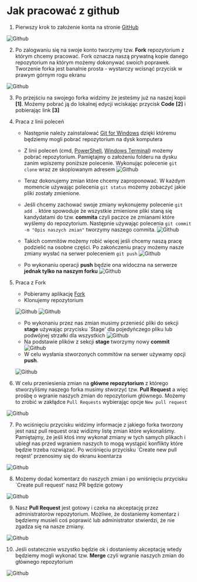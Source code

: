 # Jak pracować z github

1. Pierwszy krok to założenie konta na stronie [GitHub](http://www.github.com/)

![Github](../.resources/github.png?raw=true)

2. Po zalogwaniu się na swoje konto tworzymy tzw. **Fork** repozytorium z którym chcemy pracować. Fork oznacza naszą prywatną kopie danego repozytorium na którym możemy dokonywać swoich poprawek. Tworzenie forka jest banalnie prosta - wystarczy wcisnąć przycisk w prawym górnym rogu ekranu

![Github](../.resources/fork.png?raw=true)

3. Po przejściu na swojego forka widzimy że jesteśmy już na naszej kopii **[1]**. Możemy pobrać ją do lokalnej edycji wciskając przycisk **Code** **[2]** i pobierając link **[3]**

4. Praca z linii poleceń

    - Następnie należy zainstalować [Git for Windows](https://gitforwindows.org/) dzięki któremu będziemy mogli pobrać repozytorium na dysk komputera

    - Z linii poleceń (cmd, [PowerShell](https://github.com/PowerShell/PowerShell/releases), [Windows Terminal](https://github.com/microsoft/terminal/releases)) możemy pobrać repozytorium. Pamiętajmy o założeniu folderu na dysku zanim wpiszemy poniższe polecenie. Wykonując polecenie `git clone` wraz ze skopiowanym adresem
    ![Github](../.resources/clone.png?raw=true)
    
    - Teraz dokonujemy zmian które chcemy zaproponować. W każdym momencie używając polecenia `git status` możemy zobaczyć jakie pliki zostały zmienione.
    
    - Jeśli chcemy zachować swoje zmiany wykonujemy polecenie `git add .` które spowoduje że wszystkie zmienione pliki staną się kandydatami do tzw. **commita** czyli paczce ze zmianami które wyślemy do repozytorium. Następnie używając polecenia `git commit -m "Opis naszych zmian"` tworzymy naszego commita. 
    ![Github](../.resources/commit.png?raw=true)
    
    - Takich commitów możemy robić więcej jeśli chcemy naszą pracę podzielić na osobne części. Po zakończeniu pracy możemy nasze zmiany wysłać na serwer poleceniem `git push`
    ![Github](../.resources/push.png?raw=true)
    
    - Po wykonaniu operacji **push** będzie ona widoczna na serwerze **jednak tylko na naszym forku**
    ![Github](../.resources/after_push.png?raw=true)

5. Praca z Fork

    - Pobieramy aplikację [Fork](https://git-fork.com/)
    - Klonujemy repozytorium 

    ![Github](../.resources/winfork_clone.png?raw=true)
    ![Github](../.resources/winfork_clone_2.png?raw=true)
    - Po wykonaniu przez nas zmian musimy przenieść pliki do sekcji **stage** używając przycisku `Stage' dla pojedyńczego pliku lub podwójnej strzałki dla wszystkich 
    ![Github](../.resources/winfork_stage.png?raw=true)
    - Na podstawie plików z sekcji **stage** tworzymy nowy **commit**  
    ![Github](../.resources/winfork_commit.png?raw=true)
    - W celu wysłania stworzonych commitów na serwer używamy opcji **push**.
     
    ![Github](../.resources/winfork_push.png?raw=true)
    

6. W celu przeniesienia zmian na **główne repozytorium** z którego stworzyliśmy naszego forka musimy stworzyć tzw. **Pull Request** a więc prośbę o wgranie naszych zmian do repozytorium głównego. Możemy to zrobić w zakłądce `Pull Requests` wybierając opcje `New pull request`

![Github](../.resources/pr_create.png?raw=true)

7. Po wciśnięciu przycisku widzimy informacje z jakiego forka tworzony jest nasz pull request oraz widizmy listę zmian które wykonaliśmy. Pamiętajmy, że jeśli ktoś inny wykonał zmiany w tych samych plikach i ubiegł nas przed wgraniem naszych to mogą wystąpić konflikty które będzie trzeba rozwiązać. Po wciśnięciu przycisku `Create new pull reqest' przenosimy się do ekranu koentarza

![Github](../.resources/pr.png?raw=true)

8. Możemy dodać komentarz do naszych zmian i po wniśnięciu przycisku `Create pull request' nasz PR będzie gotowy

![Github](../.resources/pr_comment.png?raw=true)

9. Nasz **Pull Request** jest gotowy i czeka na akceptację przez administratorów repozytorium. Możliwe, że dostaniemy komentarz i będziemy musieli coś poprawić lub administrator stwierdzi, że nie zgadza się na nasze zmiany. 

![Github](../.resources/pr_final.png?raw=true)

10. Jeśli ostatecznie wszystko będzie ok i dostaniemy akceptację wtedy będziemy mogli wykonać tzw. **Merge** czyli wgranie naszych zmian do głównego repozytorium

![Github](../.resources/merge.png?raw=true)
